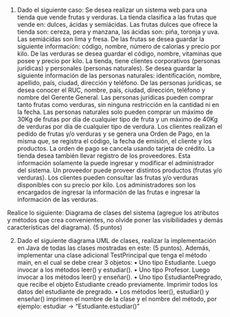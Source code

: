 1)	Dado el siguiente caso: Se desea realizar un sistema web para una tienda que vende frutas y verduras. La tienda clasifica a las frutas que vende en: dulces, ácidas y semiácidas. Las frutas dulces que ofrece la tienda son: cereza, pera y manzana, las ácidas son: piña, toronja y uva. Las semiácidas son lima y fresa. De las frutas se desea guardar la siguiente información: código, nombre, número de calorías y precio por kilo. De las verduras se desea guardar el código, nombre, vitaminas que posee y precio por kilo. La tienda, tiene clientes corporativos (personas jurídicas) y personales (personas naturales). Se desea guardar la siguiente información de las personas naturales: identificación, nombre, apellido, país, ciudad, dirección y teléfono. De las personas jurídicas, se desea conocer el RUC, nombre, país, ciudad, dirección, teléfono y nombre del Gerente General. Las personas jurídicas pueden comprar tanto frutas como verduras, sin ninguna restricción en la cantidad ni en la fecha. Las personas naturales solo pueden comprar un máximo de 30Kg de frutas por día de cualquier tipo de fruta y un máximo de 40Kg de verduras por día de cualquier tipo de verdura. Los clientes realizan el pedido de frutas y/o verduras y se genera una Orden de Pago, en la misma que, se registra el código, la fecha de emisión, el cliente y los productos. La orden de pago se cancela usando tarjeta de crédito. La tienda desea también llevar registro de los proveedores. Esta información solamente la puede ingresar y modificar el administrador del sistema. Un proveedor puede proveer distintos productos (frutas y/o verduras). Los clientes pueden consultar las frutas y/o verduras disponibles con su precio por kilo. Los administradores son los encargados de ingresar la información de las frutas e ingresar la información de las verduras.

Realice lo siguiente:
Diagrama de clases del sistema (agregue los atributos y métodos que crea convenientes, no olvide poner las visibilidades y demás características del diagrama). (5 puntos)

2)	Dado el siguiente diagrama UML de clases, realizar la implementación en Java de todas las clases mostradas en este: (5 puntos). Además, implementar una clase adicional TestPrincipal que tenga el método main, en el cual se debe crear 3 objetos:
•	Uno tipo Estudiante. Luego invocar a los métodos leer() y estudiar().
•	Uno tipo Profesor. Luego invocar a los métodos leer() y enseñar().
•	Uno tipo EstudiantePregrado, que recibe el objeto Estudiante creado previamente. Imprimir todos los datos del estudiante de pregrado.
•	Los métodos leer(), estudiar() y enseñar() imprimen el nombre de la clase y el nombre del método, por ejemplo: estudiar -> “Estudiante.estudiar()”
